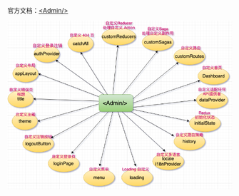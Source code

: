 官方文档：[&lt;Admin/&gt;](https://marmelab.com/react-admin/Admin.html)

![4-admin-component](./images/4-admin-component.png)